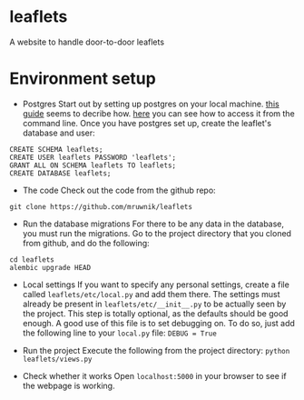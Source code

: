 # leaflets
A website to handle door-to-door leaflets


# Environment setup

* Postgres
Start out by setting up postgres on your local machine. [this guide](https://wiki.postgresql.org/wiki/Detailed_installation_guides) seems to decribe how. [here](https://wiki.postgresql.org/wiki/First_steps) you can see how to access it from the command line.
Once you have postgres set up, create the leaflet's database and user:

```
CREATE SCHEMA leaflets;
CREATE USER leaflets PASSWORD 'leaflets';
GRANT ALL ON SCHEMA leaflets TO leaflets;
CREATE DATABASE leaflets;
```

* The code
Check out the code from the github repo:

`git clone https://github.com/mruwnik/leaflets`

* Run the database migrations
For there to be any data in the database, you must run the migrations. Go to the project directory that you cloned from github, and do the following:

```
cd leaflets
alembic upgrade HEAD
```

* Local settings
If you want to specify any personal settings, create a file called `leaflets/etc/local.py` and add them there. The settings must already be present in `leaflets/etc/__init__.py` to be actually seen by the project. This step is totally optional, as the defaults should be good enough. A good use of this file is to set debugging on. To do so, just add the following line to your `local.py` file:
`DEBUG = True`

* Run the project
Execute the following from the project directory:
`python leaflets/views.py`

* Check whether it works
Open `localhost:5000` in your browser to see if the webpage is working.

